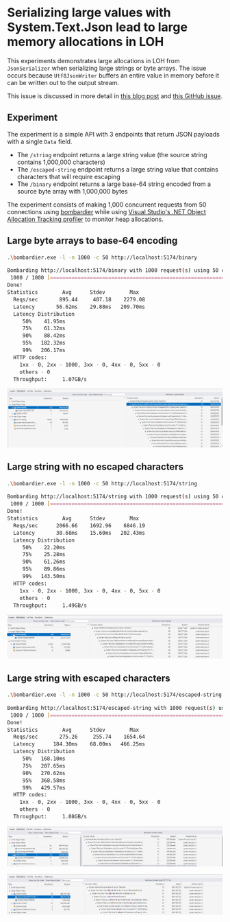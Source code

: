 # Serializing large values with System.Text.Json lead to large memory allocations in LOH

This experiments demonstrates large allocations in LOH from `JsonSerializer` when serializing large strings or byte arrays. The issue occurs because `Utf8JsonWriter` buffers an entire value in memory before it can be written out to the output stream.

This issue is discussed in more detail in [this blog post](https://blog.habbes.xyz/cs-jsonserializer-memory-issues-when-serializing-large-string-and-byte-array-values) and [this GitHub issue](https://github.com/dotnet/runtime/issues/67337).

## Experiment

The experiment is a simple API with 3 endpoints that return JSON payloads with a single `Data` field.
- The `/string` endpoint returns a large string value (the source string contains 1,000,000 characters)
- The `/escaped-string` endpoint returns a large string value that contains characters that will require escaping
- The `/binary` endpoint returns a large base-64 string encoded from a source byte array with 1,000,000 bytes

The experiment consists of making 1,000 concurrent requests from 50 connections using [bombardier](https://github.com/codesenberg/bombardier) while using [Visual Studio's .NET Object Allocation Tracking profiler](https://learn.microsoft.com/en-us/visualstudio/profiling/dotnet-alloc-tool) to monitor heap allocations.

## Large byte arrays to base-64 encoding

```sh
.\bombardier.exe -l -n 1000 -c 50 http://localhost:5174/binary
```

```sh
Bombarding http://localhost:5174/binary with 1000 request(s) using 50 connection(s)
 1000 / 1000 [=======================================================================================] 100.00% 807/s 1s
Done!
Statistics        Avg      Stdev        Max
  Reqs/sec       895.44     407.18    2279.08
  Latency       56.62ms    29.88ms   209.70ms
  Latency Distribution
     50%    41.95ms
     75%    61.32ms
     90%    88.42ms
     95%   182.32ms
     99%   206.17ms
  HTTP codes:
    1xx - 0, 2xx - 1000, 3xx - 0, 4xx - 0, 5xx - 0
    others - 0
  Throughput:     1.07GB/s
```

![alt text](byte-array-allocations.png)

## Large string with no escaped characters

```sh
.\bombardier.exe -l -n 1000 -c 50 http://localhost:5174/string
```

```sh
Bombarding http://localhost:5174/string with 1000 request(s) using 50 connection(s)
 1000 / 1000 [======================================================================================] 100.00% 1380/s 0s
Done!
Statistics        Avg      Stdev        Max
  Reqs/sec      2066.66    1692.96    6846.19
  Latency       30.68ms    15.60ms   202.43ms
  Latency Distribution
     50%    22.20ms
     75%    25.28ms
     90%    61.26ms
     95%    89.86ms
     99%   143.50ms
  HTTP codes:
    1xx - 0, 2xx - 1000, 3xx - 0, 4xx - 0, 5xx - 0
    others - 0
  Throughput:     1.49GB/s
```

![alt text](string-allocations.png)

## Large string with escaped characters

```sh
.\bombardier.exe -l -n 1000 -c 50 http://localhost:5174/escaped-string
```

```sh
Bombarding http://localhost:5174/escaped-string with 1000 request(s) using 50 connection(s)
 1000 / 1000 [=======================================================================================] 100.00% 253/s 3s
Done!
Statistics        Avg      Stdev        Max
  Reqs/sec       275.26     255.74    1654.64
  Latency      184.30ms    68.00ms   466.25ms
  Latency Distribution
     50%   168.10ms
     75%   207.65ms
     90%   270.62ms
     95%   368.58ms
     99%   429.57ms
  HTTP codes:
    1xx - 0, 2xx - 1000, 3xx - 0, 4xx - 0, 5xx - 0
    others - 0
  Throughput:     1.08GB/s
```

![alt text](escaped-string-char-allocations.png)

![alt text](escaped-string-allocations.png)

